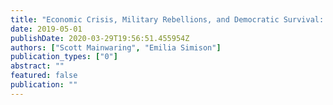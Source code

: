 ```yaml
---
title: "Economic Crisis, Military Rebellions, and Democratic Survival: Argentina, 1983-2003"
date: 2019-05-01
publishDate: 2020-03-29T19:56:51.455954Z
authors: ["Scott Mainwaring", "Emilia Simison"]
publication_types: ["0"]
abstract: ""
featured: false
publication: ""
---
```


